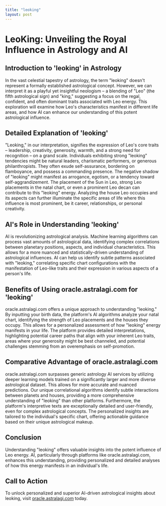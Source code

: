 ```yaml
---
title: "leoking"
layout: post
---
```


# LeoKing: Unveiling the Royal Influence in Astrology and AI

## Introduction to 'leoking' in Astrology

In the vast celestial tapestry of astrology, the term "leoking" doesn't represent a formally established astrological concept.  However, we can interpret it as a playful yet insightful neologism – a blending of "Leo" (the fifth astrological sign) and "king," suggesting a focus on the regal, confident, and often dominant traits associated with Leo energy.  This exploration will examine how Leo's characteristics manifest in different life areas, and how AI can enhance our understanding of this potent astrological influence.


## Detailed Explanation of 'leoking'

"Leoking," in our interpretation, signifies the expression of Leo's core traits – leadership, creativity, generosity, warmth, and a strong need for recognition – on a grand scale. Individuals exhibiting strong "leoking" tendencies might be natural leaders, charismatic performers, or generous philanthropists.  They often exude self-assurance, bordering on flamboyance, and possess a commanding presence. The negative shadow of "leoking" might manifest as arrogance, egotism, or a tendency toward self-aggrandizement.  The placement of the Sun in Leo, strong Leo placements in the natal chart, or even a prominent Leo decan can contribute to this "leoking" energy.  Analyzing the house Leo occupies and its aspects can further illuminate the specific areas of life where this influence is most prominent, be it career, relationships, or personal creativity.


## AI's Role in Understanding 'leoking'

AI is revolutionizing astrological analysis.  Machine learning algorithms can process vast amounts of astrological data, identifying complex correlations between planetary positions, aspects, and individual characteristics.  This allows for a more nuanced and statistically-driven understanding of astrological influences.  AI can help us identify subtle patterns associated with "leoking," correlating specific chart configurations with the manifestation of Leo-like traits and their expression in various aspects of a person's life.


## Benefits of Using oracle.astralagi.com for 'leoking'

oracle.astralagi.com offers a unique approach to understanding "leoking."  By inputting your birth data, the platform's AI algorithms analyze your natal chart, identifying the strength of Leo placements and the houses they occupy.  This allows for a personalized assessment of how "leoking" energy manifests in your life.  The platform provides detailed interpretations, highlighting potential career paths that align with your inherent Leo traits, areas where your generosity might be best channeled, and potential challenges stemming from an overemphasis on self-promotion.


## Comparative Advantage of oracle.astralagi.com

oracle.astralagi.com surpasses generic astrology AI services by utilizing deeper learning models trained on a significantly larger and more diverse astrological dataset. This allows for more accurate and nuanced predictions.  Our unique correlational algorithms identify subtle interactions between planets and houses, providing a more comprehensive understanding of "leoking" than other platforms.  Furthermore, the platform's interpretive texts are exceptionally detailed and user-friendly, even for complex astrological concepts. The personalized insights are tailored to the individual's specific chart, offering actionable guidance based on their unique astrological makeup.


## Conclusion

Understanding "leoking" offers valuable insights into the potent influence of Leo energy.  AI, particularly through platforms like oracle.astralagi.com, enhances this understanding, providing personalized and detailed analyses of how this energy manifests in an individual's life.


## Call to Action

To unlock personalized and superior AI-driven astrological insights about leoking, visit [oracle.astralagi.com](https://oracle.astralagi.com) today.